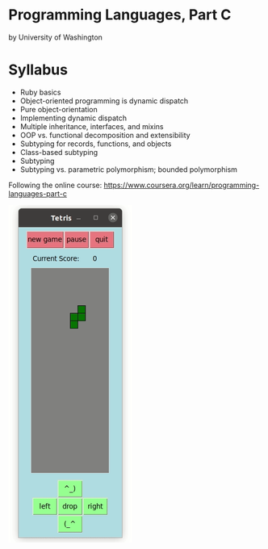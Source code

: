 # Programming Languages, Part C
by University of Washington

# Syllabus
- Ruby basics
- Object-oriented programming is dynamic dispatch
- Pure object-orientation
- Implementing dynamic dispatch
- Multiple inheritance, interfaces, and mixins
- OOP vs. functional decomposition and extensibility
- Subtyping for records, functions, and objects
- Class-based subtyping
- Subtyping
- Subtyping vs. parametric polymorphism; bounded polymorphism

Following the online course:
https://www.coursera.org/learn/programming-languages-part-c

![Tetris](tetris.gif)